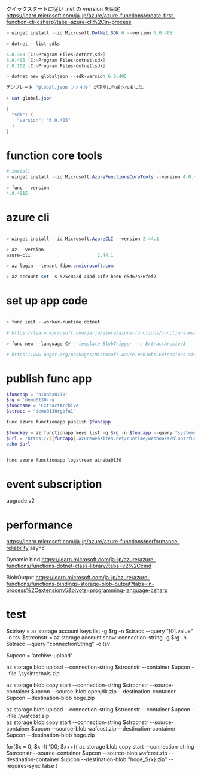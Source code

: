 
クイックスタートに従い .net の vrersion を固定
https://learn.microsoft.com/ja-jp/azure/azure-functions/create-first-function-cli-csharp?tabs=azure-cli%2Cin-process


```powershell
> winget install --id Microsoft.DotNet.SDK.6 --version 6.0.405

> dotnet --list-sdks

6.0.308 [C:\Program Files\dotnet\sdk]
6.0.405 [C:\Program Files\dotnet\sdk]
7.0.102 [C:\Program Files\dotnet\sdk]

> dotnet new globaljson --sdk-version 6.0.405

テンプレート "global.json ファイル" が正常に作成されました。

> cat global.json

{
  "sdk": {
    "version": "6.0.405"
  }
}
```

# function core tools

```powershell
# install 
> winget install --id Microsoft.AzureFunctionsCoreTools --version 4.0.4915

> func --version
4.0.4915

```

# azure cli

```powershell

> winget install --id Microsoft.AzureCLI --version 2.44.1

> az --version
azure-cli                         2.44.1

> az login --tenant fdpo.onmicrosoft.com

> az account set -s 525c042d-41ad-41f2-bed6-d5d67a56fef7

```

# set up app code

```powershell

> func init --worker-runtime dotnet 

# https://learn.microsoft.com/ja-jp/azure/azure-functions/functions-event-grid-blob-trigger?pivots=programming-language-csharp

> func new --language C# --template BlobTrigger --n ExtractArchive3

# https://www.nuget.org/packages/Microsoft.Azure.WebJobs.Extensions.Storage


```

# publish func app 

```powershell
$funcapp = 'ainaba0130'
$rg = 'demo0130-rg'
$funcname = 'ExtractArchive'
$stracc = "demo0130rgbfa1"

func azure functionapp publish $funcapp

$funckey = az functionapp keys list -g $rg -n $funcapp --query "systemKeys.blobs_extension" -o tsv
$url = "https://${funcapp}.azurewebsites.net/runtime/webhooks/blobs?functionName=${funcname}&code=${funckey}"
echo $url


func azure functionapp logstream ainaba0130


```

# event subscription 

upgrade v2

# performance

https://learn.microsoft.com/ja-jp/azure/azure-functions/performance-reliability
async

Dynamic bind
https://learn.microsoft.com/ja-jp/azure/azure-functions/functions-dotnet-class-library?tabs=v2%2Ccmd

BlobOutput
https://learn.microsoft.com/ja-jp/azure/azure-functions/functions-bindings-storage-blob-output?tabs=in-process%2Cextensionv5&pivots=programming-language-csharp

# test

$strkey = az storage account keys list -g $rg -n $stracc --query "[0].value" -o tsv
$strconstr = az storage account show-connection-string -g $rg -n $stracc --query "connectionString" -o tsv

$upcon = 'archive-upload'

az storage blob upload --connection-string $strconstr  --container $upcon --file .\sysinternals.zip   

az storage blob copy start --connection-string $strconstr --source-container $upcon --source-blob openjdk.zip --destination-container $upcon --destination-blob hoge.zip

az storage blob upload --connection-string $strconstr  --container $upcon --file .\wafcost.zip   
az storage blob copy start --connection-string $strconstr --source-container $upcon --source-blob wafcost.zip --destination-container $upcon --destination-blob hoge.zip

for($x = 0; $x -lt 100; $x++){
  az storage blob copy start --connection-string $strconstr --source-container $upcon --source-blob wafcost.zip --destination-container $upcon --destination-blob "hoge_${x}.zip"  --requires-sync false
}

